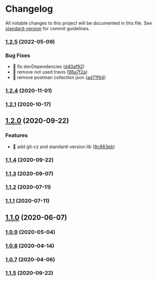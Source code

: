 # Changelog

All notable changes to this project will be documented in this file. See [standard-version](https://github.com/conventional-changelog/standard-version) for commit guidelines.

### [1.2.5](https://github.com/yeukfei02/imageSearchApi/compare/v1.2.4...v1.2.5) (2022-05-09)


### Bug Fixes

* 🐛 fix devDependencies ([d40af92](https://github.com/yeukfei02/imageSearchApi/commit/d40af926d5ce8ad215527b5271fa9a0f6385ca0e))
* 🐛 remove not used travis ([98a7f2a](https://github.com/yeukfei02/imageSearchApi/commit/98a7f2a0a4a503f993c3b43caaacf8cef93365fb))
* 🐛 remove postman collection json ([ad71f94](https://github.com/yeukfei02/imageSearchApi/commit/ad71f943eb848d6c9f261b32fddb8cf3b60cadf1))

### [1.2.4](https://github.com/yeukfei02/imageSearchApi/compare/v1.2.2...v1.2.4) (2020-11-01)

### [1.2.1](https://github.com/yeukfei02/imageSearchApi/compare/v1.2.0...v1.2.1) (2020-10-17)

## [1.2.0](https://github.com/yeukfei02/imageSearchApi/compare/v1.1.5...v1.2.0) (2020-09-22)


### Features

* 🎸 add git-cz and standard-version lib ([8c883eb](https://github.com/yeukfei02/imageSearchApi/commit/8c883eb89cc843a3134682b611f83fb2a46e37e0))

### [1.1.4](https://github.com/yeukfei02/imageSearchApi/compare/v1.1.3...v1.1.4) (2020-09-22)

### [1.1.3](https://github.com/yeukfei02/imageSearchApi/compare/v1.1.2...v1.1.3) (2020-09-07)

### [1.1.2](https://github.com/yeukfei02/imageSearchApi/compare/v1.1.1...v1.1.2) (2020-07-11)

### [1.1.1](https://github.com/yeukfei02/imageSearchApi/compare/v1.1.0...v1.1.1) (2020-07-11)

## [1.1.0](https://github.com/yeukfei02/imageSearchApi/compare/v1.0.9...v1.1.0) (2020-06-07)

### [1.0.9](https://github.com/yeukfei02/imageSearchApi/compare/v1.0.8...v1.0.9) (2020-05-04)

### [1.0.8](https://github.com/yeukfei02/imageSearchApi/compare/v1.0.7...v1.0.8) (2020-04-14)

### [1.0.7](https://github.com/yeukfei02/imageSearchApi/compare/v1.0.6...v1.0.7) (2020-04-06)

### [1.1.5](https://github.com/yeukfei02/imageSearchApi/compare/v1.0.6...v1.1.5) (2020-09-22)
